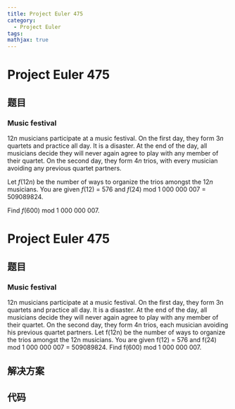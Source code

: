 ```yaml
---
title: Project Euler 475
category:
  - Project Euler
tags:
mathjax: true
---
```

<escape><!-- more --></escape>
    
# Project Euler 475
## 题目
### Music festival


12<var>n</var> musicians participate at a music festival. On the first day, they form 3<var>n</var> quartets and practice all day.
It is a disaster. At the end of the day, all musicians decide they will never again agree to play with any member of their quartet.
On the second day, they form 4<var>n</var> trios, with every musician avoiding any previous quartet partners.

Let <var>f</var>(12<var>n</var>) be the number of ways to organize the trios amongst the 12<var>n</var> musicians.
You are given <var>f</var>(12) = 576 and <var>f</var>(24) mod 1 000 000 007 = 509089824.

Find <var>f</var>(600) mod 1 000 000 007.



# Project Euler 475
## 题目
### Music festival

12n musicians participate at a music festival. On the first day, they form 3n quartets and practice all day.
It is a disaster. At the end of the day, all musicians decide they will never again agree to play with any member of their quartet.
On the second day, they form 4n trios, each musician avoiding his previous quartet partners.
Let f(12n) be the number of ways to organize the trios amongst the 12n musicians.
You are given f(12) = 576 and f(24) mod 1 000 000 007 = 509089824.
Find f(600) mod 1 000 000 007.


## 解决方案


## 代码


